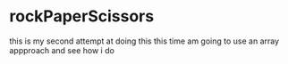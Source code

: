 # rockPaperScissors
this is my second attempt at doing this 
this time am going to use an array appproach and see how i do
